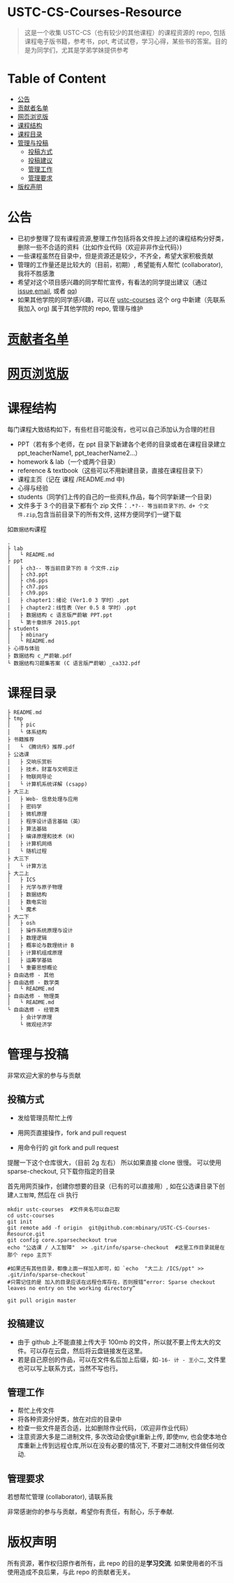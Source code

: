 # USTC-CS-Courses-Resource
>这是一个收集 USTC-CS（也有较少的其他课程）的课程资源的 repo, 包括课程电子版书籍，参考书，ppt, 考试试卷，学习心得，某些书的答案。目的是为同学们，尤其是学弟学妹提供参考

# Table of Content
<!-- vim-markdown-toc GFM -->

* [公告](#公告)
* [贡献者名单](#贡献者名单)
* [网页浏览版](#网页浏览版)
* [课程结构](#课程结构)
* [课程目录](#课程目录)
* [管理与投稿](#管理与投稿)
	* [投稿方式](#投稿方式)
	* [投稿建议](#投稿建议)
	* [管理工作](#管理工作)
	* [管理要求](#管理要求)
* [版权声明](#版权声明)

<!-- vim-markdown-toc -->
# 公告
* 已初步整理了现有课程资源,整理工作包括将各文件按上述的课程结构分好类，删除一些不合适的资料（比如作业代码（欢迎非非作业代码）)
* 一些课程虽然在目录中，但是资源还是较少，不齐全，希望大家积极贡献
* 管理的工作量还是比较大的（目前，初期）, 希望能有人帮忙 (collaborator), 我将不胜感激
* 希望对这个项目感兴趣的同学帮忙宣传，有看法的同学提出建议（通过 [issue](https://github.com/mbinary/USTC-CS-Courses-Resource/issues/new),[email](mailto:zhuheqin@mail.ustc.edu.cn?subject=%E5%8F%8D%E9%A6%88%E4%B8%8E%E5%BB%BA%E8%AE%AE), 或者 [qq](http://wpa.qq.com/msgrd?v=3&uin=414313516&site=qq&menu=yes))
* 如果其他学院的同学感兴趣，可以在 [ustc-courses](https://github.com/USTC-Courses/) 这个 org 中新建（先联系我加入 org) 属于其他学院的 repo, 管理与维护

# [贡献者名单](https://github.com/USTC-Courses/CS/graphs/contributors)

# [网页浏览版](https://mbinary.coding.me/ustc-cs/)

# 课程结构
每门课程大致结构如下，有些栏目可能没有，也可以自己添加认为合理的栏目
* PPT（若有多个老师，在 ppt 目录下新建各个老师的目录或者在课程目录建立ppt_teacherName1, ppt_teacherName2...）
* homework & lab（一个或两个目录）
* reference & textbook（这些可以不用新建目录，直接在课程目录下）
* 课程主页（记在 课程 /README.md 中)
* 心得与经验
* students（同学们上传的自己的一些资料,作品，每个同学新建一个目录)
* 文件多于 3 个的目录下都有个 zip 文件：`.*?-- 等当前目录下的、d+ 个文件.zip`,包含当前目录下的所有文件, 这样方便同学们一键下载

如`数据结构`课程

```
.
├ lab
│   └ README.md
├ ppt
│   ├ ch3-- 等当前目录下的 8 个文件.zip
│   ├ ch3.ppt
│   ├ ch6.pps
│   ├ ch7.pps
│   ├ ch9.pps
│   ├ chapter1：绪论 (Ver1.0 3 学时）.ppt
│   ├ chapter2：线性表（Ver 0.5 8 学时）.ppt
│   ├ 数据结构 c 语言版严蔚敏 PPT.ppt
│   └ 第十章排序 2015.ppt
├ students
│   ├ mbinary
│   └ README.md
├ 心得与体验
├ 数据结构 c_严蔚敏.pdf
└ 数据结构习题集答案 (C 语言版严蔚敏）_ca332.pdf
```


# 课程目录
```
├ README.md
├ tmp
│   ├ pic
│   └ 体系结构
├ 书籍推荐
│   └ 《腾讯传》推荐.pdf
├ 公选课
│   ├ 交响乐赏析
│   ├ 技术，财富与文明变迁
│   ├ 物联网导论
│   └ 计算机系统详解 (csapp)
├ 大三上
│   ├ Web- 信息处理与应用
│   ├ 密码学
│   ├ 微机原理
│   ├ 程序设计语言基础（英）
│   ├ 算法基础
│   ├ 编译原理和技术 (H)
│   ├ 计算机网络
│   └ 随机过程
├ 大三下
│   └ 计算方法
├ 大二上
│   ├ ICS
│   ├ 光学与原子物理
│   ├ 数据结构
│   ├ 数电实验
│   └ 魔术
├ 大二下
│   ├ osh
│   ├ 操作系统原理与设计
│   ├ 数理逻辑
│   ├ 概率论与数理统计 B
│   ├ 计算机组成原理
│   ├ 运筹学基础
│   └ 重要思想概论
├ 自由选修 - 其他
├ 自由选修 - 数学类
│   └ README.md
├ 自由选修 - 物理类
│   └ README.md
└ 自由选修 - 经管类
    ├ 会计学原理
	└ 微观经济学
```


# 管理与投稿
非常欢迎大家的参与与贡献

## 投稿方式

* 发给管理员帮忙上传

* 用网页直接操作，fork and pull request

* 用命令行的 git  fork and pull request

提醒一下这个仓库很大，（目前 2g 左右）
所以如果直接 clone 很慢。
可以使用 sparse-checkout, 只下载你指定的目录

首先用网页操作，创建你想要的目录（已有的可以直接用）, 如在公选课目录下创建`人工智障`,
然后在 cli 执行
```shelll
mkdir ustc-courses  #文件夹名可以自己取
cd ustc-courses
git init
git remote add -f origin  git@github.com:mbinary/USTC-CS-Courses-Resource.git
git config core.sparsecheckout true
echo "公选课 / 人工智障"  >> .git/info/sparse-checkout  #这里工作目录就是在那个 repo 主页下

#如果还有其他目录，都像上面一样加入即可，如 `echo  "大二上 /ICS/ppt" >> .git/info/sparse-checkout`
#只需记住的是 加入的目录应该在远程仓库存在，否则报错“error: Sparse checkout leaves no entry on the working directory”

git pull origin master
```


## 投稿建议
* 由于 github 上不能直接上传大于 100mb 的文件，所以就不要上传太大的文件。可以存在云盘，然后将云盘链接发在这里。
* 若是自己原创的作品，可以在文件名后加上后缀，如`-16- 计 - 王小二`, 文件里也可以写上联系方式，当然不写也行。

## 管理工作

* 帮忙上传文件
* 将各种资源分好类，放在对应的目录中
* 检查一些文件是否合适，比如删除作业代码，（欢迎非作业代码）
* 注意资源大多是二进制文件, 多次改动会使git重新上传, 即使mv, 也会使本地仓库重新上传到远程仓库,所以在没有必要的情况下, 不要对二进制文件做任何改动.

## 管理要求
若想帮忙管理 (collaborator), 请联系我


非常感谢你的参与与贡献，希望你有责任，有耐心，乐于奉献.


# 版权声明
所有资源，著作权归原作者所有，此 repo 的目的是**学习交流**.
如果使用者的不当使用造成不良后果，与此 repo 的贡献者无关。

